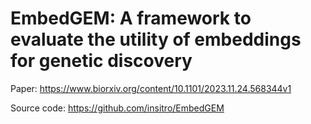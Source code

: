 # EmbedGEM: A framework to evaluate the utility of embeddings for genetic discovery

Paper: https://www.biorxiv.org/content/10.1101/2023.11.24.568344v1

Source code: https://github.com/insitro/EmbedGEM

